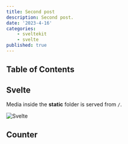 ```yaml
---
title: Second post
description: Second post.
date: '2023-4-16'
categories: 
    - sveltekit
    - svelte
published: true
---
```


<script>
    import Counter from './counter.svelte'
</script>

## Table of Contents

## Svelte

Media inside the **static** folder is served from `/`.

![Svelte](favicon.png)

## Counter
<Counter />